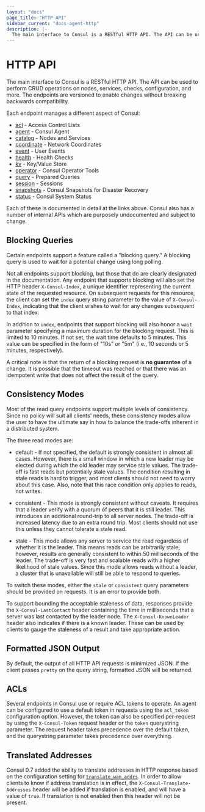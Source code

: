 ```yaml
---
layout: "docs"
page_title: "HTTP API"
sidebar_current: "docs-agent-http"
description: |-
  The main interface to Consul is a RESTful HTTP API. The API can be used to perform CRUD operations on nodes, services, checks, configuration, and more. The endpoints are versioned to enable changes without breaking backwards compatibility.
---
```


# HTTP API

The main interface to Consul is a RESTful HTTP API. The API can be used to perform CRUD
operations on nodes, services, checks, configuration, and more. The endpoints are versioned
to enable changes without breaking backwards compatibility.

Each endpoint manages a different aspect of Consul:

* [acl](http/acl.html) - Access Control Lists
* [agent](http/agent.html) - Consul Agent
* [catalog](http/catalog.html) - Nodes and Services
* [coordinate](http/coordinate.html) - Network Coordinates
* [event](http/event.html) - User Events
* [health](http/health.html) - Health Checks
* [kv](http/kv.html) - Key/Value Store
* [operator](http/operator.html) - Consul Operator Tools
* [query](http/query.html) - Prepared Queries
* [session](http/session.html) - Sessions
* [snapshots](http/snapshot.html) - Consul Snapshots for Disaster Recovery
* [status](http/status.html) - Consul System Status

Each of these is documented in detail at the links above. Consul also has a number
of internal APIs which are purposely undocumented and subject to change.

## Blocking Queries

Certain endpoints support a feature called a "blocking query." A blocking query
is used to wait for a potential change using long polling.

Not all endpoints support blocking, but those that do are clearly designated in the
documentation.  Any endpoint that supports blocking will also set the HTTP header
`X-Consul-Index`, a unique identifier representing the current state of the
requested resource.  On subsequent requests for this resource, the client can set the `index`
query string parameter to the value of `X-Consul-Index`, indicating that the client wishes
to wait for any changes subsequent to that index.

In addition to `index`, endpoints that support blocking will also honor a `wait`
parameter specifying a maximum duration for the blocking request. This is limited to
10 minutes. If not set, the wait time defaults to 5 minutes. This value can be specified
in the form of "10s" or "5m" (i.e., 10 seconds or 5 minutes, respectively).

A critical note is that the return of a blocking request is **no guarantee** of a change. It
is possible that the timeout was reached or that there was an idempotent write that does
not affect the result of the query.

## <a id="consistency"></a>Consistency Modes

Most of the read query endpoints support multiple levels of consistency. Since no policy will
suit all clients' needs, these consistency modes allow the user to have the ultimate say in
how to balance the trade-offs inherent in a distributed system.

The three read modes are:

* default - If not specified, the default is strongly consistent in almost all cases. However,
  there is a small window in which a new leader may be elected during which the old leader may
  service stale values. The trade-off is fast reads but potentially stale values. The condition
  resulting in stale reads is hard to trigger, and most clients should not need to worry about
  this case.  Also, note that this race condition only applies to reads, not writes.

* consistent - This mode is strongly consistent without caveats. It requires
  that a leader verify with a quorum of peers that it is still leader. This
  introduces an additional round-trip to all server nodes. The trade-off is
  increased latency due to an extra round trip. Most clients should not use this
  unless they cannot tolerate a stale read.

* stale - This mode allows any server to service the read regardless of whether
  it is the leader. This means reads can be arbitrarily stale; however, results are generally
  consistent to within 50 milliseconds of the leader. The trade-off is very fast and
  scalable reads with a higher likelihood of stale values. Since this mode allows reads without
  a leader, a cluster that is unavailable will still be able to respond to queries.

To switch these modes, either the `stale` or `consistent` query parameters
should be provided on requests. It is an error to provide both.

To support bounding the acceptable staleness of data, responses provide the `X-Consul-LastContact`
header containing the time in milliseconds that a server was last contacted by the leader node.
The `X-Consul-KnownLeader` header also indicates if there is a known leader. These can be used
by clients to gauge the staleness of a result and take appropriate action.

## Formatted JSON Output

By default, the output of all HTTP API requests is minimized JSON.  If the client passes `pretty`
on the query string, formatted JSON will be returned.

## ACLs

Several endpoints in Consul use or require ACL tokens to operate. An agent
can be configured to use a default token in requests using the `acl_token`
configuration option. However, the token can also be specified per-request
by using the `X-Consul-Token` request header or the `token` querystring
parameter. The request header takes precedence over the default token, and
the querystring parameter takes precedence over everything.


## <a id="translate_header"></a>Translated Addresses

Consul 0.7 added the ability to translate addresses in HTTP response based on the configuration
setting for [`translate_wan_addrs`](/docs/agent/options.html#translate_wan_addrs). In order to
allow clients to know if address translation is in effect, the `X-Consul-Translate-Addresses`
header will be added if translation is enabled, and will have a value of `true`. If translation
is not enabled then this header will not be present.
